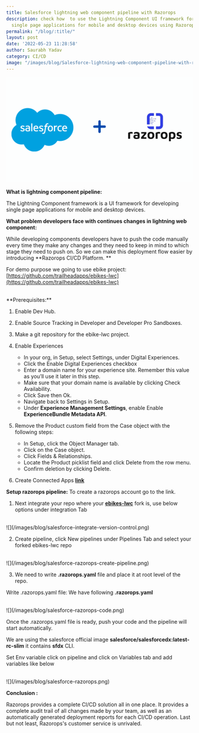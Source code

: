 ```yaml
---
title: Salesforce lightning web component pipeline with Razorops
description: check how  to use the Lightning Component UI framework for developing
  single page applications for mobile and desktop devices using Razorops CI/CD Tool.
permalink: "/blog/:title/"
layout: post
date: '2022-05-23 11:28:58'
author: Saurabh Yadav
category: CI/CD
image: "/images/blog/Salesforce-lightning-web-component-pipeline-with-razorops.png"
---
```


![](/images/blog/salesforce-and-razorops.png)
<br>

**What is lightning component pipeline:**

The Lightning Component framework is a UI framework for developing single page applications for mobile and desktop devices.


**What problem developers face with continues changes in lightning web component:**

While developing components developers have to push the code manually every time they make any changes and they need to keep in mind to which stage they need to push on. So we can make this deployment flow easier by introducing **Razorops CI/CD Platform. **

For demo purpose we going to use ebike project: [https://github.com/trailheadapps/ebikes-lwc](https://github.com/trailheadapps/ebikes-lwc)


<br>
**Prerequisites:**

1. Enable Dev Hub.
 
2. Enable Source Tracking in Developer and Developer Pro Sandboxes.
 
3. Make a git repository for the ebike-lwc project.
 
4. Enable Experiences

	*  In your org, in Setup, select Settings, under Digital Experiences.
	* Click the Enable Digital Experiences checkbox
	* Enter a domain name for your experience site. Remember this value as you’ll use it later in this step.
	* Make sure that your domain name is available by clicking Check Availability.
	* Click Save then Ok.
	* Navigate back to Settings in Setup.
	* Under **Experience Management Settings**, enable Enable **ExperienceBundle Metadata API**.

5. Remove the Product custom field from the Case object with the following steps:

	* In Setup, click the Object Manager tab.
	* Click on the Case object.
	* Click Fields & Relationships.
	* Locate the Product picklist field and click Delete from the row menu.
	* Confirm deletion by clicking Delete.


6. Create Connected Apps **[link](https://developer.salesforce.com/docs/atlas.en-us.sfdx_dev.meta/sfdx_dev/sfdx_dev_auth_connected_app.htm)**



**Setup razorops pipeline:**
To create a razorops account go to the link. 

1. Next integrate your repo where your **[ebikes-lwc](https://github.com/trailheadapps/ebikes-lwc)** fork is, use below options under integration Tab

<br>
![](/images/blog/salesforce-integrate-version-control.png)
<br>

2. Create pipeline, click New pipelines under Pipelines Tab and select your forked ebikes-lwc  repo

<br>
![](/images/blog/salesforce-razorops-create-pipeline.png)
<br>

3. We need to write **.razorops.yaml**  file and place it at root level of the repo.

Write .razorops.yaml file:
We have following  **.razorops.yaml**

<br>
![](/images/blog/salesforce-razorops-code.png)
<br>

Once the .razorops.yaml file is ready, push your code and the pipeline will start automatically.

We are using the salesforce official image **salesforce/salesforcedx:latest-rc-slim** it contains **sfdx** CLI. 

Set Env variable click on pipeline and click on Variables tab and add variables like below

<br>
![](/images/blog/salesforce-razorops.png)
<br>


**Conclusion :**

Razorops provides a complete CI/CD solution all in one place. It provides a complete audit trail of all changes made by your team, as well as an automatically generated deployment reports for each CI/CD operation. Last but not least, Razorops's customer service is unrivaled.
